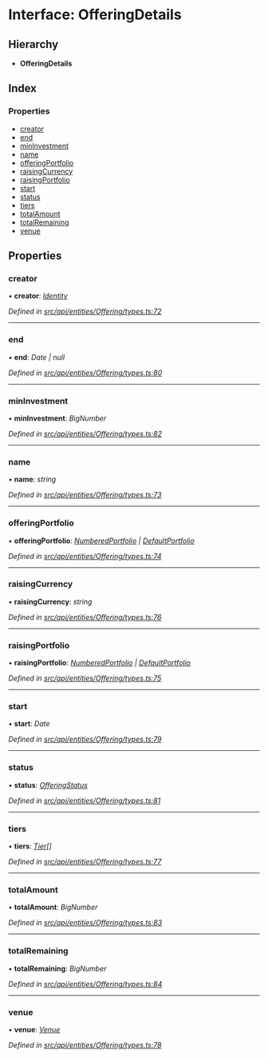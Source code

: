 # Interface: OfferingDetails

## Hierarchy

* **OfferingDetails**

## Index

### Properties

* [creator](offeringdetails.md#creator)
* [end](offeringdetails.md#end)
* [minInvestment](offeringdetails.md#mininvestment)
* [name](offeringdetails.md#name)
* [offeringPortfolio](offeringdetails.md#offeringportfolio)
* [raisingCurrency](offeringdetails.md#raisingcurrency)
* [raisingPortfolio](offeringdetails.md#raisingportfolio)
* [start](offeringdetails.md#start)
* [status](offeringdetails.md#status)
* [tiers](offeringdetails.md#tiers)
* [totalAmount](offeringdetails.md#totalamount)
* [totalRemaining](offeringdetails.md#totalremaining)
* [venue](offeringdetails.md#venue)

## Properties

###  creator

• **creator**: *[Identity](../classes/identity.md)*

*Defined in [src/api/entities/Offering/types.ts:72](https://github.com/PolymathNetwork/polymesh-sdk/blob/31a16a34/src/api/entities/Offering/types.ts#L72)*

___

###  end

• **end**: *Date | null*

*Defined in [src/api/entities/Offering/types.ts:80](https://github.com/PolymathNetwork/polymesh-sdk/blob/31a16a34/src/api/entities/Offering/types.ts#L80)*

___

###  minInvestment

• **minInvestment**: *BigNumber*

*Defined in [src/api/entities/Offering/types.ts:82](https://github.com/PolymathNetwork/polymesh-sdk/blob/31a16a34/src/api/entities/Offering/types.ts#L82)*

___

###  name

• **name**: *string*

*Defined in [src/api/entities/Offering/types.ts:73](https://github.com/PolymathNetwork/polymesh-sdk/blob/31a16a34/src/api/entities/Offering/types.ts#L73)*

___

###  offeringPortfolio

• **offeringPortfolio**: *[NumberedPortfolio](../classes/numberedportfolio.md) | [DefaultPortfolio](../classes/defaultportfolio.md)*

*Defined in [src/api/entities/Offering/types.ts:74](https://github.com/PolymathNetwork/polymesh-sdk/blob/31a16a34/src/api/entities/Offering/types.ts#L74)*

___

###  raisingCurrency

• **raisingCurrency**: *string*

*Defined in [src/api/entities/Offering/types.ts:76](https://github.com/PolymathNetwork/polymesh-sdk/blob/31a16a34/src/api/entities/Offering/types.ts#L76)*

___

###  raisingPortfolio

• **raisingPortfolio**: *[NumberedPortfolio](../classes/numberedportfolio.md) | [DefaultPortfolio](../classes/defaultportfolio.md)*

*Defined in [src/api/entities/Offering/types.ts:75](https://github.com/PolymathNetwork/polymesh-sdk/blob/31a16a34/src/api/entities/Offering/types.ts#L75)*

___

###  start

• **start**: *Date*

*Defined in [src/api/entities/Offering/types.ts:79](https://github.com/PolymathNetwork/polymesh-sdk/blob/31a16a34/src/api/entities/Offering/types.ts#L79)*

___

###  status

• **status**: *[OfferingStatus](offeringstatus.md)*

*Defined in [src/api/entities/Offering/types.ts:81](https://github.com/PolymathNetwork/polymesh-sdk/blob/31a16a34/src/api/entities/Offering/types.ts#L81)*

___

###  tiers

• **tiers**: *[Tier](tier.md)[]*

*Defined in [src/api/entities/Offering/types.ts:77](https://github.com/PolymathNetwork/polymesh-sdk/blob/31a16a34/src/api/entities/Offering/types.ts#L77)*

___

###  totalAmount

• **totalAmount**: *BigNumber*

*Defined in [src/api/entities/Offering/types.ts:83](https://github.com/PolymathNetwork/polymesh-sdk/blob/31a16a34/src/api/entities/Offering/types.ts#L83)*

___

###  totalRemaining

• **totalRemaining**: *BigNumber*

*Defined in [src/api/entities/Offering/types.ts:84](https://github.com/PolymathNetwork/polymesh-sdk/blob/31a16a34/src/api/entities/Offering/types.ts#L84)*

___

###  venue

• **venue**: *[Venue](../classes/venue.md)*

*Defined in [src/api/entities/Offering/types.ts:78](https://github.com/PolymathNetwork/polymesh-sdk/blob/31a16a34/src/api/entities/Offering/types.ts#L78)*
